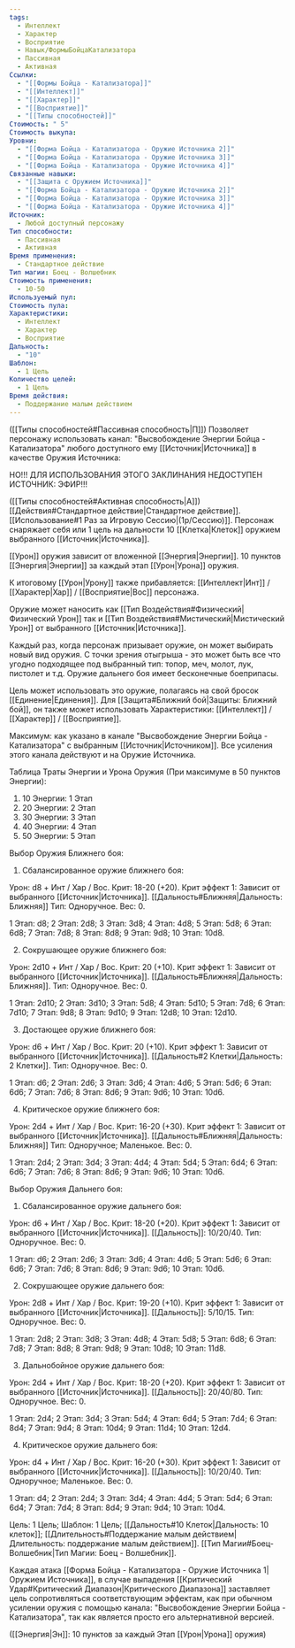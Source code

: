 ```yaml
---
tags:
  - Интеллект
  - Характер
  - Восприятие
  - Навык/ФормыБойцаКатализатора
  - Пассивная
  - Активная
Ссылки:
  - "[[Формы Бойца - Катализатора]]"
  - "[[Интеллект]]"
  - "[[Характер]]"
  - "[[Восприятие]]"
  - "[[Типы способностей]]"
Стоимость: " 5"
Стоимость выкупа: 
Уровни:
  - "[[Форма Бойца - Катализатора - Оружие Источника 2]]"
  - "[[Форма Бойца - Катализатора - Оружие Источника 3]]"
  - "[[Форма Бойца - Катализатора - Оружие Источника 4]]"
Связанные навыки:
  - "[[Защита с Оружием Источника]]"
  - "[[Форма Бойца - Катализатора - Оружие Источника 2]]"
  - "[[Форма Бойца - Катализатора - Оружие Источника 3]]"
  - "[[Форма Бойца - Катализатора - Оружие Источника 4]]"
Источник:
  - Любой доступный персонажу
Тип способности:
  - Пассивная
  - Активная
Время применения:
  - Стандартное действие
Тип магии: Боец - Волшебник
Стоимость применения:
  - 10-50
Используемый пул: 
Стоимость пула: 
Характеристики:
  - Интеллект
  - Характер
  - Восприятие
Дальность:
  - "10"
Шаблон:
  - 1 Цель
Количество целей:
  - 1 Цель
Время действия:
  - Поддержание малым действием
---
```

([[Типы способностей#Пассивная способность|П]]) Позволяет персонажу использовать канал: "Высвобождение Энергии Бойца - Катализатора" любого доступного ему [[Источник|Источника]] в качестве Оружия Источника:

НО!!! ДЛЯ ИСПОЛЬЗОВАНИЯ ЭТОГО ЗАКЛИНАНИЯ НЕДОСТУПЕН ИСТОЧНИК: ЭФИР!!!

([[Типы способностей#Активная способность|А]]) [[Действия#Стандартное действие|Стандартное действие]]. [[Использование#1 Раз за Игровую Сессию|(1р/Сессию)]]. Персонаж снаряжает себя или 1 цель на дальности 10 [[Клетка|Клеток]] оружием выбранного [[Источник|Источника]]. 

[[Урон]] оружия зависит от вложенной [[Энергия|Энергии]]. 10 пунктов [[Энергия|Энергии]] за каждый этап [[Урон|Урона]] оружия. 

К итоговому [[Урон|Урону]] также прибавляется: [[Интеллект|Инт]] / [[Характер|Хар]] / [[Восприятие|Вос]] персонажа.

Оружие может наносить как [[Тип Воздействия#Физический|Физический Урон]] так и [[Тип Воздействия#Мистический|Мистический Урон]] от выбранного [[Источник|Источника]].

Каждый раз, когда персонаж призывает оружие, он может выбирать новый вид оружия. С точки зрения отыгрыша - это может быть все что угодно подходящее под выбранный тип: топор, меч, молот, лук, пистолет и т.д. Оружие дальнего боя имеет бесконечные боеприпасы. 

Цель может использовать это оружие, полагаясь на свой бросок [[Единение|Единения]]. Для [[Защита#Ближний бой|Защиты: Ближний бой]], он также может использовать Характеристики: [[Интеллект]] / [[Характер]] / [[Восприятие]]. 

Максимум: как указано в канале "Высвобождение Энергии Бойца - Катализатора" с выбранным [[Источник|Источником]]. Все усиления этого канала действуют и на Оружие Источника. 

Таблица Траты Энергии и Урона Оружия
(При максимуме в 50 пунктов Энергии):

1. 10 Энергии: 1 Этап
2. 20 Энергии: 2 Этап
3. 30 Энергии: 3 Этап
4. 40 Энергии: 4 Этап
5. 50 Энергии: 5 Этап

Выбор Оружия Ближнего боя:

1. Сбалансированное оружие ближнего боя:

Урон: d8 + Инт / Хар / Вос. Крит: 18-20 (+20). Крит эффект 1: Зависит от выбранного [[Источник|Источника]]. [[Дальность#Ближняя|Дальность: Ближняя]] Тип: Одноручное. Вес: 0. 

1 Этап: d8; 2 Этап: 2d8; 3 Этап: 3d8; 4 Этап: 4d8; 5 Этап: 5d8; 6 Этап: 6d8; 7 Этап: 7d8; 8 Этап: 8d8; 9 Этап: 9d8; 10 Этап: 10d8. 

2. Сокрушающее оружие ближнего боя:

Урон: 2d10 + Инт / Хар / Вос. Крит: 20 (+10). Крит эффект 1: Зависит от выбранного [[Источник|Источника]]. [[Дальность#Ближняя|Дальность: Ближняя]]. Тип: Одноручное. Вес: 0. 

1 Этап: 2d10; 2 Этап: 3d10; 3 Этап: 5d8; 4 Этап: 5d10; 5 Этап: 7d8; 6 Этап: 7d10; 7 Этап: 9d8; 8 Этап: 9d10; 9 Этап: 12d8; 10 Этап: 12d10. 

3. Достающее оружие ближнего боя:

Урон: d6 + Инт / Хар / Вос. Крит: 20 (+10). Крит эффект 1: Зависит от выбранного [[Источник|Источника]]. [[Дальность#2 Клетки|Дальность: 2 Клетки]]. Тип: Одноручное. Вес: 0.

1 Этап: d6; 2 Этап: 2d6; 3 Этап: 3d6; 4 Этап: 4d6; 5 Этап: 5d6; 6 Этап: 6d6; 7 Этап: 7d6; 8 Этап: 8d6; 9 Этап: 9d6; 10 Этап: 10d6. 

4. Критическое оружие ближнего боя:

Урон: 2d4 + Инт / Хар / Вос. Крит: 16-20 (+30). Крит эффект 1: Зависит от выбранного [[Источник|Источника]]. [[Дальность#Ближняя|Дальность: Ближняя]] Тип: Одноручное; Маленькое. Вес: 0.

1 Этап: 2d4; 2 Этап: 3d4; 3 Этап: 4d4; 4 Этап: 5d4; 5 Этап: 6d4; 6 Этап: 6d6; 7 Этап: 7d6; 8 Этап: 8d6; 9 Этап: 9d6; 10 Этап: 10d6. 

Выбор Оружия Дальнего боя:

1. Сбалансированное оружие дальнего боя:

Урон: d6 + Инт / Хар / Вос. Крит: 18-20 (+20). Крит эффект 1: Зависит от выбранного [[Источник|Источника]]. [[Дальность]]: 10/20/40. Тип: Одноручное. Вес: 0. 

1 Этап: d6; 2 Этап: 2d6; 3 Этап: 3d6; 4 Этап: 4d6; 5 Этап: 5d6; 6 Этап: 6d6; 7 Этап: 7d6; 8 Этап: 8d6; 9 Этап: 9d6; 10 Этап: 10d6. 

2. Сокрушающее оружие дальнего боя:

Урон: 2d8 + Инт / Хар / Вос. Крит: 19-20 (+10). Крит эффект 1: Зависит от выбранного [[Источник|Источника]]. [[Дальность]]: 5/10/15. Тип: Одноручное. Вес: 0.

1 Этап: 2d8; 2 Этап: 3d8; 3 Этап: 4d8; 4 Этап: 5d8; 5 Этап: 6d8; 6 Этап: 7d8; 7 Этап: 8d8; 8 Этап: 9d8; 9 Этап: 10d8; 10 Этап: 11d8. 

3. Дальнобойное оружие дальнего боя:

Урон: 2d4 + Инт / Хар / Вос. Крит: 18-20 (+20). Крит эффект 1: Зависит от выбранного [[Источник|Источника]]. [[Дальность]]: 20/40/80. Тип: Одноручное. Вес: 0. 

1 Этап: 2d4; 2 Этап: 3d4; 3 Этап: 5d4; 4 Этап: 6d4; 5 Этап: 7d4; 6 Этап: 8d4; 7 Этап: 9d4; 8 Этап: 10d4; 9 Этап: 11d4; 10 Этап: 12d4. 

4. Критическое оружие дальнего боя:

Урон: d4 + Инт / Хар / Вос. Крит: 16-20 (+30). Крит эффект 1: Зависит от выбранного [[Источник|Источника]]. [[Дальность]]: 10/20/40. Тип: Одноручное; Маленькое. Вес: 0.

1 Этап: d4; 2 Этап: 2d4; 3 Этап: 3d4; 4 Этап: 4d4; 5 Этап: 5d4; 6 Этап: 6d4; 7 Этап: 7d4; 8 Этап: 8d4; 9 Этап: 9d4; 10 Этап: 10d4. 

Цель: 1 Цель; Шаблон: 1 Цель; [[Дальность#10 Клеток|Дальность: 10 клеток]]; [[Длительность#Поддержание малым действием|Длительность: поддержание малым действием]]. [[Тип Магии#Боец-Волшебник|Тип Магии: Боец - Волшебник]].

Каждая атака [[Форма Бойца - Катализатора - Оружие Источника 1|Оружием Источника]], в случае выпадения [[Критический Удар#Критический Диапазон|Критического Диапазона]] заставляет цель сопротивляться соответствующим эффектам, как при обычном усилении оружия с помощью канала: "Высвобождение Энергии Бойца - Катализатора", так как является просто его альтернативной версией. 

([[Энергия|Эн]]: 10 пунктов за каждый Этап [[Урон|Урона]] оружия)















